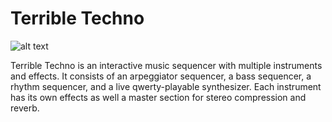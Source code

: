 # Terrible Techno

![alt text](https://i.imgur.com/1VUE4X2.png "Terrible Techno Screenshot")

Terrible Techno is an interactive music sequencer with multiple instruments and effects. 
It consists of an arpeggiator sequencer, a bass sequencer, a rhythm sequencer, and a live qwerty-playable synthesizer. 
Each instrument has its own effects as well a master section for stereo compression and reverb. 



